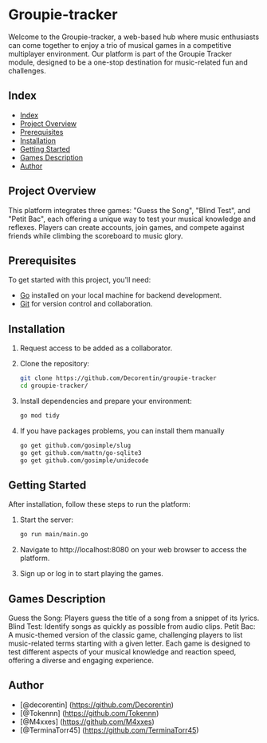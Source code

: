 # Groupie-tracker

Welcome to the Groupie-tracker, a web-based hub where music enthusiasts can come together to enjoy a trio of musical games in a competitive multiplayer environment. Our platform is part of the Groupie Tracker module, designed to be a one-stop destination for music-related fun and challenges.

## Index

- [Index](#index)
- [Project Overview](#project-overview)
- [Prerequisites](#prerequisites)
- [Installation](#installation)
- [Getting Started](#getting-started)
- [Games Description](#games-description)
- [Author](#author)

## Project Overview

This platform integrates three games: "Guess the Song", "Blind Test", and "Petit Bac", each offering a unique way to test your musical knowledge and reflexes. Players can create accounts, join games, and compete against friends while climbing the scoreboard to music glory.

## Prerequisites

To get started with this project, you'll need:

- [Go](https://go.dev/doc/install) installed on your local machine for backend development.
- [Git](https://git-scm.com/downloads) for version control and collaboration.

## Installation

1. Request access to be added as a collaborator.

2. Clone the repository:
   ```bash
   git clone https://github.com/Decorentin/groupie-tracker
   cd groupie-tracker/

3. Install dependencies and prepare your environment:
    ```bash
    go mod tidy

4. If you have packages problems, you can install them manually
    ```bash
    go get github.com/gosimple/slug
    go get github.com/mattn/go-sqlite3
    go get github.com/gosimple/unidecode

## Getting Started

After installation, follow these steps to run the platform:

1. Start the server:
    ```bash
    go run main/main.go

2. Navigate to http://localhost:8080 on your web browser to access the platform.

3. Sign up or log in to start playing the games.

## Games Description

Guess the Song: Players guess the title of a song from a snippet of its lyrics.
Blind Test: Identify songs as quickly as possible from audio clips.
Petit Bac: A music-themed version of the classic game, challenging players to list music-related terms starting with a given letter.
Each game is designed to test different aspects of your musical knowledge and reaction speed, offering a diverse and engaging experience.

## Author

- [@decorentin] (https://github.com/Decorentin)
- [@Tokennn] (https://github.com/Tokennn)
- [@M4xxes] (https://github.com/M4xxes)
- [@TerminaTorr45] (https://github.com/TerminaTorr45)

